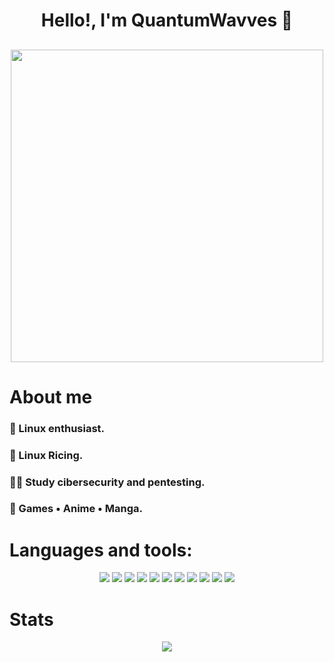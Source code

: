 <h1 align="center">Hello!, I'm QuantumWavves 👋</h1>

<h2 align="center"><img src="https://c.tenor.com/TqLQaE0fFS4AAAAC/yelan-yelan-genshin.gif" width="500"></h2>

<h1 align="left">About me</h1>

<h3 align="left">🐧 Linux enthusiast.</h3>
<h3 align="left">🎨 Linux Ricing.</h3>
<h3 align="left">😵‍💫 Study cibersecurity and pentesting.</h3>
<h3 align="left">🍿 Games • Anime • Manga.</h3>

<h1 align="left">Languages and tools:</h1>
<p align="center">
<img src="https://img.shields.io/badge/Python-FFD43B?style=for-the-badge&logo=python&logoColor=blue"/> 
<img src="https://img.shields.io/badge/GNU%20Bash-4EAA25?style=for-the-badge&logo=GNU%20Bash&logoColor=white"/> 
<img src="https://img.shields.io/badge/powershell-5391FE?style=for-the-badge&logo=powershell&logoColor=white"/>
<img src="https://img.shields.io/badge/windows%20terminal-4D4D4D?style=for-the-badge&logo=windows%20terminal&logoColor=white"/>
<img src="https://img.shields.io/badge/VMware-231f20?style=for-the-badge&logo=VMware&logoColor=white"/>
<img src="https://img.shields.io/badge/NeoVim-%2357A143.svg?&style=for-the-badge&logo=neovim&logoColor=white"/>
<img src="https://img.shields.io/badge/VSCode-0078D4?style=for-the-badge&logo=visual%20studio%20code&logoColor=white"/>
<img src="https://img.shields.io/badge/Notion-000000?style=for-the-badge&logo=notion&logoColor=white"/>
<img src="https://img.shields.io/badge/Arch_Linux-1793D1?style=for-the-badge&logo=arch-linux&logoColor=white"/>
<img src="https://img.shields.io/badge/Windows-0078D6?style=for-the-badge&logo=windows&logoColor=white"/>
<img src="https://img.shields.io/badge/Shell_Script-121011?style=for-the-badge&logo=gnu-bash&logoColor=white"/>
</p>
<h1>Stats</h1>
<center><p><img align="center" src="https://github-readme-stats.vercel.app/api/top-langs/?username=quantumwavves&hide=css&layout=compact&locale=en&langs_count=6&count_private=true&theme=omni&hide_border=true"/></p>
